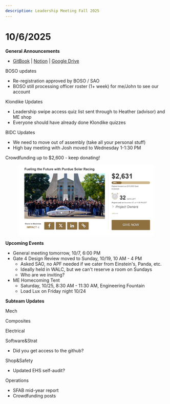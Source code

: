 ```yaml
---
description: Leadership Meeting Fall 2025
---
```


# 10/6/2025

**General Announcements**

* [GitBook](https://app.gitbook.com/o/VgqQpOyMtIqpSG170vlO/s/UuRMvpyeM6qdlkjmzeYV/) | [Notion](https://www.notion.so/1e769fc04635804cbf0dc10664dbc7b6?v=1e769fc04635808ab9b1000c6272e030) | [Google Drive](https://drive.google.com/drive/folders/0AKxDeNG8SvqIUk9PVA)

BOSO updates

* Re-registration approved by BOSO / SAO
* BOSO still processing officer roster (1+ week) for me/John to see our account

Klondike Updates

* Leadership swipe access quiz list sent through to Heather (advisor) and ME shop
* Everyone should have already done Klondike quizzes

BIDC Updates

* We need to move out of assembly (take all your personal stuff)
* High bay meeting with Josh moved to Wednesday 1-1:30 PM

Crowdfunding up to $2,600 - keep donating!

<div align="left"><figure><img src="../.gitbook/assets/image (76).png" alt=""><figcaption></figcaption></figure></div>

**Upcoming Events**

* General meeting tomorrow, 10/7, 6:00 PM
* Gate 4 Design Review moved to Sunday, 10/19, 10 AM  - 4 PM
  * Asked SAO, no APF needed if we cater from Einstein's, Panda, etc.
  * Ideally held in WALC, but we can't reserve a room on Sundays
  * Who are we inviting?
* ME Homecoming Tent
  * Saturday, 10/25, 8:30 AM - 11:30 AM, Engineering Fountain
  * Load Lux on Friday night 10/24

**Subteam Updates**

Mech

Composites&#x20;

Electrical

Software\&Strat

* Did you get access to the github?

Shop\&Safety

* Updated EHS self-audit?

Operations

* SFAB mid-year report
* Crowdfunding posts

